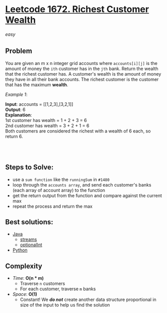 # [Leetcode 1672. Richest Customer Wealth][Link]

###### easy

## Problem
You are given an m x n integer grid accounts where `accounts[i][j]` is the amount of money the `ith` customer has in the `jth` bank. Return the wealth that the richest customer has.
A customer's wealth is the amount of money they have in all their bank accounts. The richest customer is the customer that has the maximum **wealth**.

 

_Example 1_:

**Input**: accounts = [[1,2,3],[3,2,1]]\
**Output**: 6\
**Explanation**:\
1st customer has wealth = 1 + 2 + 3 = 6\
2nd customer has wealth = 3 + 2 + 1 = 6\
Both customers are considered the richest with a wealth of 6 each, so return 6.

<br /><br />

## Steps to Solve:
- use a `sum function` like the `runningSum` in `#1480`
- loop through the `accounts array`, and send each customer's banks
  (each array of account array) to the function
- get the return output from the function and compare against the current max
- repeat the process and return the max

## Best solutions: 
- [Java][java]
  - [streams][java_streams]
  - [optionalInt][java_optionalInts]
- [Python][python]


## Complexity

- *Time*: __O(n * m)__
  - Traverse `n` customers
  - For each customer, traverse `m` banks
- *Space*: __O(1)__
  - Constant! We _**do not**_ create another data structure proportional
    in size of the input to help us find the solution


    







[Link]: https://leetcode.com/problems/richest-customer-wealth/description/
[java]: https://leetcode.com/problems/richest-customer-wealth/solutions/961720/java-1-liner-explained
[python]: https://leetcode.com/problems/richest-customer-wealth/solutions/2675823/python-1-liner-simple-solution
[java_streams]: https://docs.oracle.com/javase/8/docs/api/java/util/stream/Stream.html
[java_optionalInts]: https://docs.oracle.com/javase/8/docs/api/java/util/OptionalInt.html
